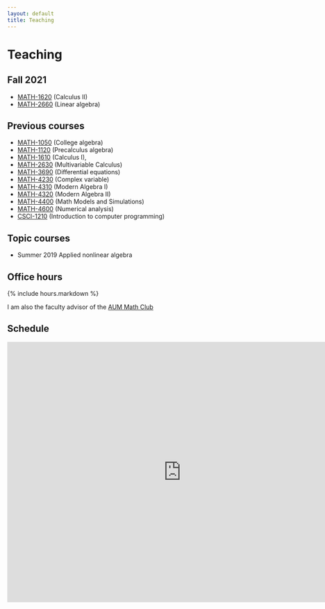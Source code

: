 ```yaml
---
layout: default
title: Teaching
---
```


# Teaching

## Fall 2021

- [MATH-1620](calc2/)     (Calculus II)
- [MATH-2660](linalg/)    (Linear algebra)

## Previous courses

- [MATH-1050](math-1050/) (College algebra)
- [MATH-1120](math-1120/) (Precalculus algebra)
- [MATH-1610](calc1/)     (Calculus I),
- [MATH-2630](calc3/)     (Multivariable Calculus)
- [MATH-3690](ode/)       (Differential equations)
- [MATH-4230](complex/)   (Complex variable)
- [MATH-4310](alg1/)      (Modern Algebra I)
- [MATH-4320](alg2/)      (Modern Algebra II)
- [MATH-4400](modsim/)    (Math Models and Simulations)
- [MATH-4600](num/)       (Numerical analysis)
- [CSCI-1210](matlab/)    (Introduction to computer programming)

## Topic courses

- Summer 2019 Applied nonlinear algebra

## Office hours

{% include hours.markdown %}

I am also the faculty advisor of the [AUM Math Club](mathclub/)

Schedule
--------

<iframe src="https://calendar.google.com/calendar/embed?showTitle=0&amp;showNav=0&amp;showPrint=0&amp;showCalendars=0&amp;mode=WEEK&amp;height=600&amp;wkst=1&amp;bgcolor=%23FFFFFF&amp;src=k7cas66vp4vba2cruqhh4cila8%40group.calendar.google.com&amp;color=%235F6B02&amp;ctz=America%2FChicago" style="border-width:0" width="800" height="600" frameborder="0" scrolling="no"></iframe>
